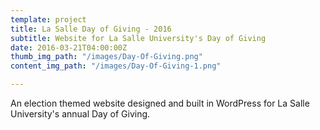 ```yaml
---
template: project
title: La Salle Day of Giving - 2016
subtitle: Website for La Salle University's Day of Giving
date: 2016-03-21T04:00:00Z
thumb_img_path: "/images/Day-Of-Giving.png"
content_img_path: "/images/Day-Of-Giving-1.png"

---
```

An election themed website designed and built in WordPress for La Salle University's annual Day of Giving.
